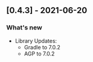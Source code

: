 ## [0.4.3] - 2021-06-20
### What's new
- Library Updates:
     - Gradle to 7.0.2
     - AGP to 7.0.2